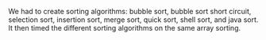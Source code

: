 We had to create sorting algorithms: bubble sort, bubble sort short circuit, selection sort, insertion sort, merge sort, quick sort, shell sort, and java sort. 
It then timed the different sorting algorithms on the same array sorting.

